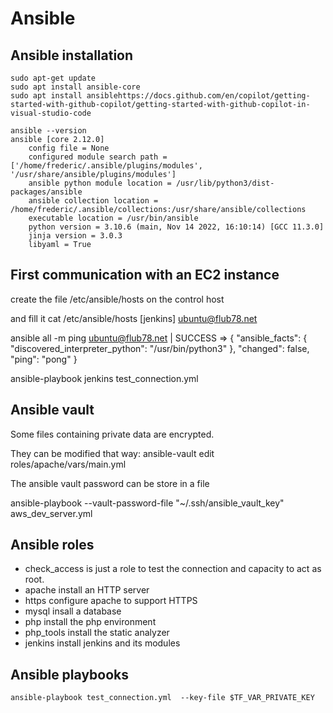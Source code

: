 # Ansible

## Ansible installation

    sudo apt-get update
    sudo apt install ansible-core
    sudo apt install ansiblehttps://docs.github.com/en/copilot/getting-started-with-github-copilot/getting-started-with-github-copilot-in-visual-studio-code

    ansible --version
    ansible [core 2.12.0]
        config file = None
        configured module search path = ['/home/frederic/.ansible/plugins/modules', '/usr/share/ansible/plugins/modules']
        ansible python module location = /usr/lib/python3/dist-packages/ansible
        ansible collection location = /home/frederic/.ansible/collections:/usr/share/ansible/collections
        executable location = /usr/bin/ansible
        python version = 3.10.6 (main, Nov 14 2022, 16:10:14) [GCC 11.3.0]
        jinja version = 3.0.3
        libyaml = True

## First communication with an EC2 instance

create the file /etc/ansible/hosts on the control host

and fill it
cat /etc/ansible/hosts
[jenkins]
        ubuntu@flub78.net

ansible all -m ping
ubuntu@flub78.net | SUCCESS => {
    "ansible_facts": {
        "discovered_interpreter_python": "/usr/bin/python3"
    },
    "changed": false,
    "ping": "pong"
}

ansible-playbook jenkins test_connection.yml

## Ansible vault

Some files containing private data are encrypted.

They can be modified that way:
    ansible-vault edit roles/apache/vars/main.yml

The ansible vault password can be store in a file

ansible-playbook --vault-password-file "~/.ssh/ansible_vault_key" aws_dev_server.yml

## Ansible roles

- check_access is just a role to test the connection and capacity to act as root.
- apache install an HTTP server
- https configure apache to support HTTPS
- mysql insall a database
- php install the php environment
- php_tools install the static analyzer
- jenkins install jenkins and its modules

## Ansible playbooks

```
ansible-playbook test_connection.yml  --key-file $TF_VAR_PRIVATE_KEY
```